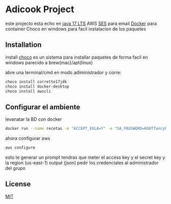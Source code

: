 # Adicook Project

este projecto esta echo en [java 17 LTS](https://community.chocolatey.org/packages/corretto17jdk)
AWS [SES](https://aws.amazon.com/es/ses/) para email
[Docker](https://www.docker.com/) para container
Choco en windows para facil instalacion de los paquetes

## Installation


install [choco](https://chocolatey.org/install) es un sistema para installar paquetes de forma facil en windows parecido a brew(mac)/apt(linux)

abre una terminal/cmd en modo adiministrador y corre:
```bash
choco install corretto17jdk
choco install docker-desktop
choco install awscli
```




## Configurar el ambiente
levanatar la BD con docker
```bash
docker run --name recetas -e "ACCEPT_EULA=Y" -e "SA_PASSWORD=ROOTfancyPass252!" -p 1433:1433 -d mcr.microsoft.com/mssql/server:2022-latest 
```

ahora configurar aws
```bash
aws configure 
```
esto te generar un prompt tendras que meter el access key y el secret key y la region (us-east-1) output (json)
pedir los credenciales al administrador del grupo



## License

[MIT](https://choosealicense.com/licenses/mit/)
